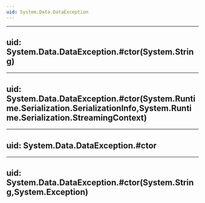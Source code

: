 ```yaml
---
uid: System.Data.DataException
---
```


---
uid: System.Data.DataException.#ctor(System.String)
---

---
uid: System.Data.DataException.#ctor(System.Runtime.Serialization.SerializationInfo,System.Runtime.Serialization.StreamingContext)
---

---
uid: System.Data.DataException.#ctor
---

---
uid: System.Data.DataException.#ctor(System.String,System.Exception)
---
